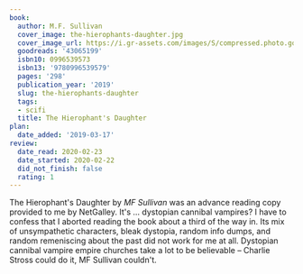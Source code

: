 ```yaml
---
book:
  author: M.F. Sullivan
  cover_image: the-hierophants-daughter.jpg
  cover_image_url: https://i.gr-assets.com/images/S/compressed.photo.goodreads.com/books/1546783070l/43065199._SX98_.jpg
  goodreads: '43065199'
  isbn10: 0996539573
  isbn13: '9780996539579'
  pages: '298'
  publication_year: '2019'
  slug: the-hierophants-daughter
  tags:
  - scifi
  title: The Hierophant's Daughter
plan:
  date_added: '2019-03-17'
review:
  date_read: 2020-02-23
  date_started: 2020-02-22
  did_not_finish: false
  rating: 1
---
```


The Hierophant's Daughter by *MF Sullivan* was an advance reading copy provided to me by NetGalley. It's … dystopian cannibal vampires? I have to confess that I aborted reading the book about a third of the way in. Its mix of unsympathetic characters, bleak dystopia, random info dumps, and random remeniscing about the past did not work for me at all. Dystopian cannibal vampire empire churches take a lot to be believable – Charlie Stross could do it, MF Sullivan couldn't.
